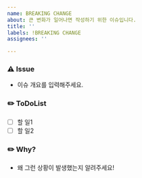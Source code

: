 ```yaml
---
name: BREAKING CHANGE
about: 큰 변화가 일어나면 작성하기 위한 이슈입니다.
title: ''
labels: !BREAKING CHANGE
assignees: ''

---
```

### ⚠️ Issue
- 이슈 개요를 입력해주세요.

### ✏️ ToDoList
- [ ] 할 일1
- [ ] 할 일2

### ✏️ Why?
- 왜 그런 상황이 발생했는지 알려주세요!
